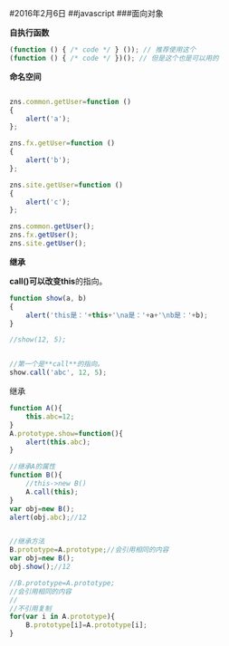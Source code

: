 #2016年2月6日
##javascript
###面向对象

**自执行函数**

```js 
(function () { /* code */ } ()); // 推荐使用这个
(function () { /* code */ })(); // 但是这个也是可以用的
```


**命名空间**
```js 

zns.common.getUser=function ()
{
    alert('a');
};

zns.fx.getUser=function ()
{
    alert('b');
};

zns.site.getUser=function ()
{
    alert('c');
};

zns.common.getUser();
zns.fx.getUser();
zns.site.getUser();

```

**继承**

  **call()**可以改变**this**的指向。

```javascript
function show(a, b)
{
    alert('this是：'+this+'\na是：'+a+'\nb是：'+b);
}

//show(12, 5);


//第一个是**call**的指向。
show.call('abc', 12, 5);  
```

继承

```js 
function A(){
    this.abc=12;
}
A.prototype.show=function(){
    alert(this.abc);
}

//继承A的属性
function B(){
    //this->new B()
    A.call(this);
}
var obj=new B();
alert(obj.abc);//12


//继承方法
B.prototype=A.prototype;//会引用相同的内容
var obj=new B();
obj.show();//12

```

```js 
//B.prototype=A.prototype;
//会引用相同的内容
//
//不引用复制
for(var i in A.prototype){
    B.prototype[i]=A.prototype[i];
}
```

